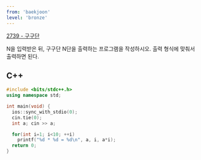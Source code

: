 ```yaml
---
from: 'baekjoon'
level: 'bronze'
---
```


[2739 - 구구단](https://www.acmicpc.net/problem/2739)

N을 입력받은 뒤, 구구단 N단을 출력하는 프로그램을 작성하시오. 출력 형식에 맞춰서 출력하면 된다.

## C++
```cpp
#include <bits/stdc++.h> 
using namespace std;

int main(void) {
  ios::sync_with_stdio(0);
  cin.tie(0);
  int a; cin >> a;

  for(int i=1; i<10; ++i) 
    printf("%d * %d = %d\n", a, i, a*i);
  return 0;
}
```